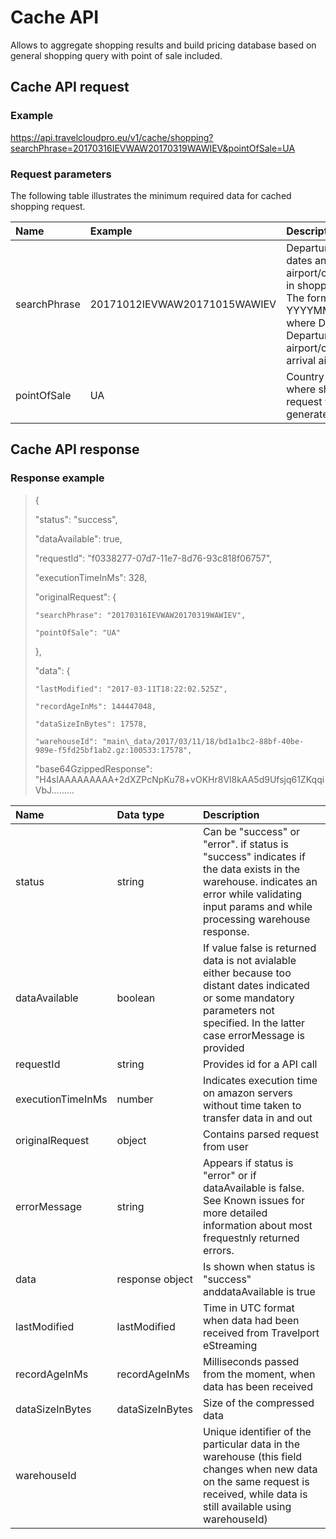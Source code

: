 # Cache API

Allows to aggregate shopping results and build pricing database based on general shopping query with point of sale included.



## Cache API request 

### Example

https://api.travelcloudpro.eu/v1/cache/shopping?searchPhrase=20170316IEVWAW20170319WAWIEV&pointOfSale=UA

### Request parameters

The following table illustrates the minimum required data for cached shopping request.

| Name | Example | Description |
| :--- | :--- | :--- |
| searchPhrase | 20171012IEVWAW20171015WAWIEV | Departure and arrival dates and airport/city indicated in shopping request. The format is YYYYMMDDDEPARR, where DEP means Departure airport/city, ARR- arrival airport/city |
| pointOfSale | UA | Country ISO code where shopping request was generated. |

## Cache API response

### Response example



> {
>
>   "status": "success",
>
>   "dataAvailable": true,
>
>   "requestId": "f0338277-07d7-11e7-8d76-93c818f06757",
>
>   "executionTimeInMs": 328,
>
>   "originalRequest": {
>
>     "searchPhrase": "20170316IEVWAW20170319WAWIEV",
>
>     "pointOfSale": "UA"
>
>   },
>
>   "data": {
>
>     "lastModified": "2017-03-11T18:22:02.525Z",
>
>     "recordAgeInMs": 144447048,
>
>     "dataSizeInBytes": 17578,
>
>     "warehouseId": "main\_data/2017/03/11/18/bd1a1bc2-88bf-40be-989e-f5fd25bf1ab2.gz:100533:17578",
>
>  "base64GzippedResponse": "H4sIAAAAAAAAA+2dXZPcNpKu78+vOKHr8Vl8kAA5d9Ufsjq61ZKqqiVbJ.........



| Name | Data type | Description |
| :--- | :--- | :--- |
| status | string | Can be "success" or "error". if status is "success" indicates if the data exists in the warehouse. indicates an error while validating input params and while processing warehouse response.  |
| dataAvailable | boolean | If value false is returned data is not avialable either because too distant dates indicated or some mandatory parameters not specified. In the latter case errorMessage is provided |
| requestId | string | Provides id for a API call |
| executionTimeInMs | number | Indicates execution time on amazon servers without time taken to transfer data in and out |
| originalRequest | object | Contains parsed request from user |
| errorMessage | string | Appears if status is "error" or if dataAvailable is false. See Known issues for more detailed information about most frequestnly returned errors. |
| data | response object | Is shown when status is "success" anddataAvailable is true |
| lastModified | lastModified | Time in UTC format when data had been received from Travelport eStreaming |
| recordAgeInMs | recordAgeInMs | Milliseconds passed from the moment, when data has been received |
| dataSizeInBytes | dataSizeInBytes | Size of the compressed data |
| warehouseId |  | Unique identifier of the particular data in the warehouse \(this field changes when new data on the same request is received, while data is still available using warehouseId\) |



